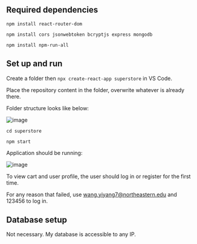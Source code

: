 ## Required dependencies

`npm install react-router-dom`

`npm install cors jsonwebtoken bcryptjs express mongodb`

`npm install npm-run-all`

## Set up and run

Create a folder then `npx create-react-app superstore` in VS Code. 

Place the repository content in the folder, overwrite whatever is already there. 

Folder structure looks like below: 

![image](https://github.com/user-attachments/assets/5f095a6d-b125-4b06-b72c-c8a132ddfe10)

`cd superstore`

`npm start`

Application should be running: 

![image](https://github.com/user-attachments/assets/5a5e089f-8158-471a-95b0-9c236026714d)

To view cart and user profile, the user should log in or register for the first time. 

For any reason that failed, use wang.yiyang7@northeastern.edu and 123456 to log in.

## Database setup

Not necessary. My database is accessible to any IP. 

